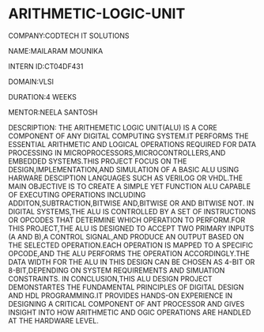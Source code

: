 # ARITHMETIC-LOGIC-UNIT

COMPANY:CODTECH IT SOLUTIONS

NAME:MAILARAM MOUNIKA

INTERN ID:CT04DF431

DOMAIN:VLSI

DURATION:4 WEEKS

MENTOR:NEELA SANTOSH

DESCRIPTION:
            THE ARITHEMETIC LOGIC UNIT(ALU) IS A CORE COMPONENT OF ANY DIGITAL COMPUTING SYSTEM.IT PERFORMS THE ESSENTIAL ARITHMETIC AND LOGICAL OPERATIONS REQUIRED FOR DATA PROCESSING IN MICROPROCESSORS,MICROCONTROLLERS,AND EMBEDDED SYSTEMS.THIS PROJECT FOCUS ON THE DESIGN,IMPLEMENTATION,AND SIMULATION OF A BASIC ALU USING HARWARE DESCIPTION LANGUAGES SUCH AS VERILOG OR VHDL.THE MAIN OBJECTIVE IS TO CREATE A SIMPLE YET FUNCTION ALU CAPABLE OF EXECUTING OPERATIONS INCLUDING ADDITON,SUBTRACTION,BITWISE AND,BITWISE OR AND BITWISE NOT.
            IN DIGITAL SYSTEMS,THE ALU IS CONTROLLED BY A SET OF INSTRUCTIONS OR OPCODES THAT DETERMINE WHICH OPERATION TO PERFORM.FOR THIS PROJECT,THE ALU IS DESIGNED TO ACCEPT TWO PRIMARY INPUTS (A AND B),A CONTROL SIGNAL,AND PRODUCE AN OUTPUT BASED ON THE SELECTED OPERATION.EACH OPERATION IS MAPPED TO A SPECIFIC OPCODE,AND THE ALU PERFORMS THE OPERATION ACCORDINGLY.THE DATA WIDTH FOR THE ALU IN THIS DESIGN CAN BE CHOSEN AS 4-BIT OR 8-BIT,DEPENDING ON SYSTEM REQUIREMENTS AND SIMUATION CONSTRAINTS.
            IN CONCLUSION,THIS ALU DESIGN PROJECT DEMONSTARTES THE FUNDAMENTAL PRINCIPLES OF DIGITAL DESIGN AND HDL PROGRAMMING.IT PROVIDES HANDS-ON EXPERIENCE IN DESIGNING A CRITICAL COMPONENT OF ANT PROCESSOR AND GIVES INSIGHT INTO HOW ARITHMETIC AND OGIC OPERATIONS ARE HANDLED AT THE HARDWARE LEVEL.
